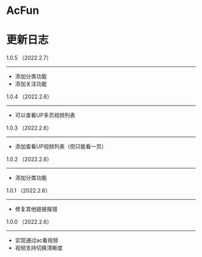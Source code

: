 # AcFun

# 更新日志

1.0.5 （2022.2.7）

---

- 添加分类功能
- 添加关注功能

1.0.4 （2022.2.6）

---

- 可以查看UP多页视频列表

1.0.3 （2022.2.6）

---

- 添加查看UP视频列表（但只能看一页）


1.0.2 （2022.2.6）

---

- 添加分类功能


1.0.1 （2022.2.6）

---

- 修复其他链接报错


1.0.0 （2022.2.6）

---

- 实现通过ac看视频
- 视频支持切换清晰度